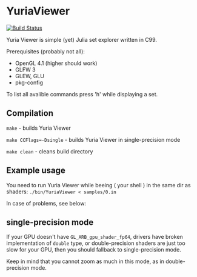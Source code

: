 # YuriaViewer

[![Build Status](https://travis-ci.org/Marqin/YuriaViewer.svg?branch=master)](https://travis-ci.org/Marqin/YuriaViewer)

Yuria Viewer is simple (yet) Julia set explorer written in C99.

Prerequisites (probably not all):
  * OpenGL 4.1 (higher should work)
  * GLFW 3
  * GLEW, GLU
  * pkg-config

To list all avalible commands press 'h' while displaying a set.

## Compilation

`make` - builds Yuria Viewer

`make CCFlags=-Dsingle` - builds Yuria Viewer in single-precision mode

`make clean` - cleans build directory


## Example usage

You need to run Yuria Viewer while beeing ( your shell ) in the same dir as
shaders:
`./bin/YuriaViewer < samples/0.in`

In case of problems, see below:

## single-precision mode

If your GPU doesn't have `GL_ARB_gpu_shader_fp64`, drivers have broken
implementation of `double` type, or double-precision shaders are just too slow
for your GPU, then you should fallback to single-precision mode.

Keep in mind that you cannot zoom as much in this mode, as in double-precision
mode.
